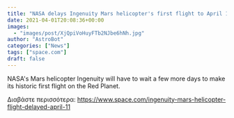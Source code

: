 ```yaml
---
title: "NASA delays Ingenuity Mars helicopter's first flight to April 11"
date: 2021-04-01T20:08:36+00:00
images:
  - "images/post/XjQpiVoHuyFTb2NJbe6hNh.jpg"
author: "AstroBot"
categories: ["News"]
tags: ["space.com"]
draft: false
---
```


NASA's Mars helicopter Ingenuity will have to wait a few more days to make its historic first flight on the Red Planet. 

Διαβάστε περισσότερα: https://www.space.com/ingenuity-mars-helicopter-flight-delayed-april-11
